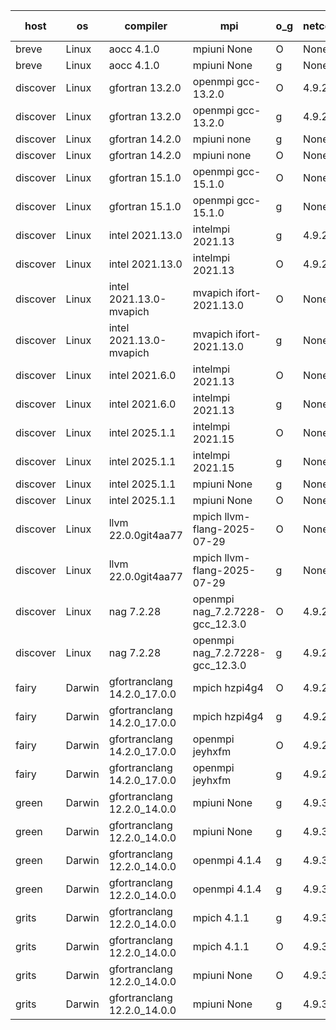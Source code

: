 

| host     | os       | compiler                              | mpi                      | o_g        | netcdf        | build       | u_pass          | u_fail          | s_pass            | s_fail            | e_pass             | e_fail             | nuopc_pass       | nuopc_fail       | artifacts link          |
|----------|----------|---------------------------------------|--------------------------|------------|---------------|-------------|-----------------|-----------------|-------------------|-------------------|--------------------|--------------------|------------------|------------------|-------------------------|
| breve | Linux | aocc 4.1.0 | mpiuni None  | O | None  | PASS | 12538 | 26 | 9 | 0 | 43 | 0 | None | None | <a href="https://github.com/esmf-org/esmf-test-artifacts/tree/5f18c3262cbc322ba25453e99e570fa91d807ad0/develop/aocc/4.1.0/O/mpiuni/None" target="_blank">5f18c32</a> | 
| breve | Linux | aocc 4.1.0 | mpiuni None  | g | None  | PASS | None | None | None | None | None | None | None | None | <a href="https://github.com/esmf-org/esmf-test-artifacts/tree/0adc6f9b41fea2d74cf42fcd7480e75d3205dbb2/develop/aocc/4.1.0/g/mpiuni/None" target="_blank">0adc6f9</a> | 
| discover | Linux | gfortran 13.2.0 | openmpi gcc-13.2.0  | O | 4.9.2  | PASS | 14235 | 0 | 51 | 0 | 81 | 0 | 57 | 0 | <a href="https://github.com/esmf-org/esmf-test-artifacts/tree/bd9680204e71dd432811a4c0b159c379473ff23b/develop/gfortran/13.2.0/O/openmpi/gcc-13.2.0" target="_blank">bd96802</a> | 
| discover | Linux | gfortran 13.2.0 | openmpi gcc-13.2.0  | g | 4.9.2  | PASS | 14235 | 0 | 51 | 0 | 81 | 0 | 57 | 0 | <a href="https://github.com/esmf-org/esmf-test-artifacts/tree/d618730de347403fc41a7770d7310e8f29440105/develop/gfortran/13.2.0/g/openmpi/gcc-13.2.0" target="_blank">d618730</a> | 
| discover | Linux | gfortran 14.2.0 | mpiuni none  | g | None  | PASS | 12564 | 0 | 9 | 0 | 43 | 0 | None | None | <a href="https://github.com/esmf-org/esmf-test-artifacts/tree/f792599f4a3a953f1c317919cbf8f736202c956b/develop/gfortran/14.2.0/g/mpiuni/none" target="_blank">f792599</a> | 
| discover | Linux | gfortran 14.2.0 | mpiuni none  | O | None  | PASS | 12564 | 0 | 9 | 0 | 43 | 0 | None | None | <a href="https://github.com/esmf-org/esmf-test-artifacts/tree/71f9e4cb29ba46dae839e774b79aa91e17a03fcc/develop/gfortran/14.2.0/O/mpiuni/none" target="_blank">71f9e4c</a> | 
| discover | Linux | gfortran 15.1.0 | openmpi gcc-15.1.0  | O | None  | PASS | 14235 | 0 | 51 | 0 | 81 | 0 | 57 | 0 | <a href="https://github.com/esmf-org/esmf-test-artifacts/tree/bc848f6cd7b1bef4c6eef6e0f2c0258c6de296eb/develop/gfortran/15.1.0/O/openmpi/gcc-15.1.0" target="_blank">bc848f6</a> | 
| discover | Linux | gfortran 15.1.0 | openmpi gcc-15.1.0  | g | None  | PASS | 9219 | 138 | 50 | 1 | 80 | 1 | 43 | 14 | <a href="https://github.com/esmf-org/esmf-test-artifacts/tree/b7bdeb76f0cba245f867b74feda29a4330b63602/develop/gfortran/15.1.0/g/openmpi/gcc-15.1.0" target="_blank">b7bdeb7</a> | 
| discover | Linux | intel 2021.13.0 | intelmpi 2021.13  | g | 4.9.2  | PASS | 14235 | 0 | 51 | 0 | 81 | 0 | 57 | 0 | <a href="https://github.com/esmf-org/esmf-test-artifacts/tree/2a7be028b5f0e48268fae24bb2da22122ae1d0e9/develop/intel/2021.13.0/g/intelmpi/2021.13" target="_blank">2a7be02</a> | 
| discover | Linux | intel 2021.13.0 | intelmpi 2021.13  | O | 4.9.2  | PASS | 14235 | 0 | 51 | 0 | 81 | 0 | 57 | 0 | <a href="https://github.com/esmf-org/esmf-test-artifacts/tree/188e5a0df324f9761c76b51d4b894130be0d78bf/develop/intel/2021.13.0/O/intelmpi/2021.13" target="_blank">188e5a0</a> | 
| discover | Linux | intel 2021.13.0-mvapich | mvapich ifort-2021.13.0  | O | None  | PASS | 14235 | 0 | 51 | 0 | 81 | 0 | 57 | 0 | <a href="https://github.com/esmf-org/esmf-test-artifacts/tree/bde83b13228b54d4ff4c2139d056ea6b7a1c8f33/develop/intel/2021.13.0-mvapich/O/mvapich/ifort-2021.13.0" target="_blank">bde83b1</a> | 
| discover | Linux | intel 2021.13.0-mvapich | mvapich ifort-2021.13.0  | g | None  | PASS | 14235 | 0 | 51 | 0 | 81 | 0 | 57 | 0 | <a href="https://github.com/esmf-org/esmf-test-artifacts/tree/08215a4c5ab07955fb26a683e36042a05336b1d2/develop/intel/2021.13.0-mvapich/g/mvapich/ifort-2021.13.0" target="_blank">08215a4</a> | 
| discover | Linux | intel 2021.6.0 | intelmpi 2021.13  | O | None  | PASS | 14235 | 0 | 51 | 0 | 81 | 0 | 57 | 0 | <a href="https://github.com/esmf-org/esmf-test-artifacts/tree/960447a63ad74829a61ebbb94a401f4d3b7eeabc/develop/intel/2021.6.0/O/intelmpi/2021.13" target="_blank">960447a</a> | 
| discover | Linux | intel 2021.6.0 | intelmpi 2021.13  | g | None  | PASS | 14235 | 0 | 51 | 0 | 81 | 0 | 57 | 0 | <a href="https://github.com/esmf-org/esmf-test-artifacts/tree/eaeaf0b46a6fa342ea927dfeb424ff32083aaaa7/develop/intel/2021.6.0/g/intelmpi/2021.13" target="_blank">eaeaf0b</a> | 
| discover | Linux | intel 2025.1.1 | intelmpi 2021.15  | O | None  | PASS | 14235 | 0 | 51 | 0 | 81 | 0 | 57 | 0 | <a href="https://github.com/esmf-org/esmf-test-artifacts/tree/5453fa1be35622bd9710628c11d7a33ed8339c94/develop/intel/2025.1.1/O/intelmpi/2021.15" target="_blank">5453fa1</a> | 
| discover | Linux | intel 2025.1.1 | intelmpi 2021.15  | g | None  | PASS | 14235 | 0 | 51 | 0 | 81 | 0 | 57 | 0 | <a href="https://github.com/esmf-org/esmf-test-artifacts/tree/1ac4dd4de9b135ecedd2cd8d186b9f654fd685a9/develop/intel/2025.1.1/g/intelmpi/2021.15" target="_blank">1ac4dd4</a> | 
| discover | Linux | intel 2025.1.1 | mpiuni None  | g | None  | PASS | 12564 | 0 | 9 | 0 | 43 | 0 | None | None | <a href="https://github.com/esmf-org/esmf-test-artifacts/tree/02168ed328a90ebfa6fb77dc5c228baad104350c/develop/intel/2025.1.1/g/mpiuni/None" target="_blank">02168ed</a> | 
| discover | Linux | intel 2025.1.1 | mpiuni None  | O | None  | PASS | 12564 | 0 | 9 | 0 | 43 | 0 | None | None | <a href="https://github.com/esmf-org/esmf-test-artifacts/tree/a58e27e41b9e0bc7338db7ca5b2b0505fcd7c887/develop/intel/2025.1.1/O/mpiuni/None" target="_blank">a58e27e</a> | 
| discover | Linux | llvm 22.0.0git4aa77 | mpich llvm-flang-2025-07-29  | O | None  | PASS | None | None | None | None | None | None | None | None | <a href="https://github.com/esmf-org/esmf-test-artifacts/tree/1be2223b5645789221a536d9b4c850b793175ed8/develop/llvm/22.0.0git4aa77/O/mpich/llvm-flang-2025-07-29" target="_blank">1be2223</a> | 
| discover | Linux | llvm 22.0.0git4aa77 | mpich llvm-flang-2025-07-29  | g | None  | PASS | None | None | None | None | None | None | None | None | <a href="https://github.com/esmf-org/esmf-test-artifacts/tree/8cbc649facec8048e1cc08d713f8a858311860a9/develop/llvm/22.0.0git4aa77/g/mpich/llvm-flang-2025-07-29" target="_blank">8cbc649</a> | 
| discover | Linux | nag 7.2.28 | openmpi nag_7.2.7228-gcc_12.3.0  | O | 4.9.2  | PASS | 14208 | 27 | 51 | 0 | 81 | 0 | 56 | 1 | <a href="https://github.com/esmf-org/esmf-test-artifacts/tree/ca42ee535b527870b5ebadf21fc98853291f0c9d/develop/nag/7.2.28/O/openmpi/nag_7.2.7228-gcc_12.3.0" target="_blank">ca42ee5</a> | 
| discover | Linux | nag 7.2.28 | openmpi nag_7.2.7228-gcc_12.3.0  | g | 4.9.2  | PASS | 14235 | 0 | 51 | 0 | 81 | 0 | 56 | 1 | <a href="https://github.com/esmf-org/esmf-test-artifacts/tree/c8cd18e1a934c378f5bc37a5cf116caf0d9b2396/develop/nag/7.2.28/g/openmpi/nag_7.2.7228-gcc_12.3.0" target="_blank">c8cd18e</a> | 
| fairy | Darwin | gfortranclang 14.2.0_17.0.0 | mpich hzpi4g4  | O | 4.9.2  | PASS | 14233 | 2 | 51 | 0 | 81 | 0 | 57 | 0 | <a href="https://github.com/esmf-org/esmf-test-artifacts/tree/8363f41b6e66204a7d78fedbe5a0e6f4ba3d9709/develop/gfortranclang/14.2.0_17.0.0/O/mpich/hzpi4g4" target="_blank">8363f41</a> | 
| fairy | Darwin | gfortranclang 14.2.0_17.0.0 | mpich hzpi4g4  | g | 4.9.2  | PASS | None | None | None | None | None | None | None | None | <a href="https://github.com/esmf-org/esmf-test-artifacts/tree/d3165426f8ba04c3b905152015c4d7fa592796e6/develop/gfortranclang/14.2.0_17.0.0/g/mpich/hzpi4g4" target="_blank">d316542</a> | 
| fairy | Darwin | gfortranclang 14.2.0_17.0.0 | openmpi jeyhxfm  | O | 4.9.2  | PASS | 14235 | 0 | 51 | 0 | 81 | 0 | 57 | 0 | <a href="https://github.com/esmf-org/esmf-test-artifacts/tree/ea788ac85e00343c4bd4b08ad7fb6798f6221077/develop/gfortranclang/14.2.0_17.0.0/O/openmpi/jeyhxfm" target="_blank">ea788ac</a> | 
| fairy | Darwin | gfortranclang 14.2.0_17.0.0 | openmpi jeyhxfm  | g | 4.9.2  | PASS | 14235 | 0 | 51 | 0 | 81 | 0 | 57 | 0 | <a href="https://github.com/esmf-org/esmf-test-artifacts/tree/7ec500240b55cd56cb9c2df961eb43014f9c5027/develop/gfortranclang/14.2.0_17.0.0/g/openmpi/jeyhxfm" target="_blank">7ec5002</a> | 
| green | Darwin | gfortranclang 12.2.0_14.0.0 | mpiuni None  | g | 4.9.3  | PASS | 12564 | 0 | 9 | 0 | 43 | 0 | None | None | <a href="https://github.com/esmf-org/esmf-test-artifacts/tree/31cf2dafc6be966e7f940092f673f685b84120a3/develop/gfortranclang/12.2.0_14.0.0/g/mpiuni/None" target="_blank">31cf2da</a> | 
| green | Darwin | gfortranclang 12.2.0_14.0.0 | mpiuni None  | g | 4.9.3  | PASS | None | None | None | None | None | None | None | None | <a href="https://github.com/esmf-org/esmf-test-artifacts/tree/22cfc4ba4df8777a34aa1b441b19529f4ee45f9c/develop/gfortranclang/12.2.0_14.0.0/g/mpiuni/None" target="_blank">22cfc4b</a> | 
| green | Darwin | gfortranclang 12.2.0_14.0.0 | openmpi 4.1.4  | g | 4.9.3  | PASS | 14235 | 0 | 51 | 0 | 81 | 0 | 58 | 0 | <a href="https://github.com/esmf-org/esmf-test-artifacts/tree/0fe16220c69450cdcb1e974ad19445577455a950/develop/gfortranclang/12.2.0_14.0.0/g/openmpi/4.1.4" target="_blank">0fe1622</a> | 
| green | Darwin | gfortranclang 12.2.0_14.0.0 | openmpi 4.1.4  | g | 4.9.3  | PASS | 14235 | 0 | 51 | 0 | 81 | 0 | 58 | 0 | <a href="https://github.com/esmf-org/esmf-test-artifacts/tree/bdbce5e34fcee8894e565c3985013337e4c9cbae/develop/gfortranclang/12.2.0_14.0.0/g/openmpi/4.1.4" target="_blank">bdbce5e</a> | 
| grits | Darwin | gfortranclang 12.2.0_14.0.0 | mpich 4.1.1  | g | 4.9.3  | PASS | 14235 | 0 | 51 | 0 | 81 | 0 | 57 | 0 | <a href="https://github.com/esmf-org/esmf-test-artifacts/tree/d71dd693d2fa95a69d4d85259c9a92f1e69e3b2b/develop/gfortranclang/12.2.0_14.0.0/g/mpich/4.1.1" target="_blank">d71dd69</a> | 
| grits | Darwin | gfortranclang 12.2.0_14.0.0 | mpich 4.1.1  | O | 4.9.3  | PASS | 14235 | 0 | 51 | 0 | 81 | 0 | 57 | 0 | <a href="https://github.com/esmf-org/esmf-test-artifacts/tree/b2e00288b8ccc10e5e0f24b3dab12544f15c053e/develop/gfortranclang/12.2.0_14.0.0/O/mpich/4.1.1" target="_blank">b2e0028</a> | 
| grits | Darwin | gfortranclang 12.2.0_14.0.0 | mpiuni None  | O | 4.9.3  | PASS | 12564 | 0 | 9 | 0 | 43 | 0 | None | None | <a href="https://github.com/esmf-org/esmf-test-artifacts/tree/0cde0f0adcbe32142e6d23787c643f92731185d4/develop/gfortranclang/12.2.0_14.0.0/O/mpiuni/None" target="_blank">0cde0f0</a> | 
| grits | Darwin | gfortranclang 12.2.0_14.0.0 | mpiuni None  | g | 4.9.3  | PASS | 12564 | 0 | 9 | 0 | 43 | 0 | None | None | <a href="https://github.com/esmf-org/esmf-test-artifacts/tree/53d099b61ee98dca4594972d50b4bfb481480ec4/develop/gfortranclang/12.2.0_14.0.0/g/mpiuni/None" target="_blank">53d099b</a> | 
